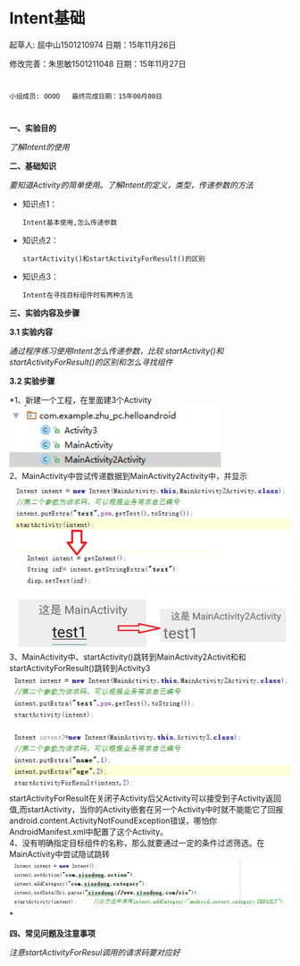 # Intent基础

起草人: 屈中山1501210974   日期：15年11月26日

修改完善：朱思敏1501211048   日期：15年11月27日
# 


    小组成员: OOOO   最终完成日期：15年00月00日
# 

**一、实验目的**

*了解Intent的使用*

**二、基础知识**

*要知道Activity的简单使用。了解Intent的定义，类型，传递参数的方法*
   
* 知识点1：

      Intent基本使用,怎么传递参数

* 知识点2：

      startActivity()和startActivityForResult()的区别


* 知识点3：

      Intent在寻找目标组件时有两种方法


   

**三、实验内容及步骤**

**3.1 实验内容**

*通过程序练习使用Intent怎么传递参数，比较 startActivity()和startActivityForResult()的区别和怎么寻找组件*

**3.2 实验步骤**

*1、新建一个工程，在里面建3个Activity![](1.png)
    <br>2、MainActivity中尝试传递数据到MainActivity2Activity中，并显示![](3.png)![](2.png)
3、MainActivity中、startActivity()跳转到MainActivity2Activit和和startActivityForResult()跳转到Activity3
![](4.png)
startActivityForResult在关闭子Activity后父Activity可以接受到子Activity返回值,而startActivity，当你的Activity嵌套在另一个Activity中时就不能能它了回报android.content.ActivityNotFoundException错误，哪怕你AndroidManifest.xml中配置了这个Activity。
<br>4、没有明确指定目标组件的名称，那么就要通过一定的条件过滤筛选。在MainActivity中尝试隐试跳转![](5.png)
*

**四、常见问题及注意事项**

*注意startActivityForResul调用的请求码要对应好*


